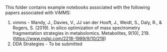 This folder contains example notebooks associated with the following papers associated with ViMMS:

01. vimms - Wandy, J., Davies, V., JJ van der Hooft, J., Weidt, S., Daly, R., & Rogers, S. (2019). In silico optimization of mass spectrometry fragmentation strategies in metabolomics. Metabolites, 9(10), 219. (https://www.mdpi.com/2218-1989/9/10/219)
02. DDA Strategies - To be submitted